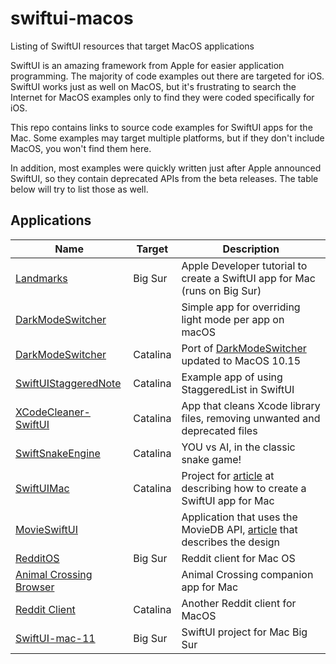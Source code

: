 # swiftui-macos
Listing of SwiftUI resources that target MacOS applications

SwiftUI is an amazing framework from Apple for easier application programming. The majority of code examples out there are targeted for iOS. SwiftUI works just as well on MacOS, but it's frustrating to search the Internet for MacOS examples only to find they were coded specifically for iOS.

This repo contains links to source code examples for SwiftUI apps for the Mac. Some examples may target multiple platforms, but if they don't include MacOS, you won't find them here.

In addition, most examples were quickly written just after Apple announced SwiftUI, so they contain deprecated APIs from the beta releases. The table below will try to list those as well.

## Applications

| Name | Target |Description |
| --- | --- | --- |
| [Landmarks](https://developer.apple.com/tutorials/swiftui/creating-a-macos-app) | Big Sur | Apple Developer tutorial to create a SwiftUI app for Mac (runs on Big Sur) |
| [DarkModeSwitcher](https://github.com/mackuba/DarkModeSwitcher) | | Simple app for overriding light mode per app on macOS |
| [DarkModeSwitcher](https://github.com/donarb/DarkModeSwitcher) | Catalina | Port of [DarkModeSwitcher](https://github.com/mackuba/DarkModeSwitcher) updated to MacOS 10.15 |
| [SwiftUIStaggeredNote](https://github.com/alfianlosari/SwiftUIStaggeredNote) | Catalina | Example app of using StaggeredList in SwiftUI |
| [XCodeCleaner-SwiftUI](https://github.com/waylybaye/XcodeCleaner-SwiftUI) | Catalina | App that cleans Xcode library files, removing unwanted and deprecated files |
| [SwiftSnakeEngine](https://github.com/neoneye/SwiftSnakeEngine) | Catalina | YOU vs AI, in the classic snake game! |
| [SwiftUIMac](https://github.com/trozware/swiftui-mac) | Catalina | Project for [article](https://troz.net/post/2019/swiftui-for-mac-1/) at describing how to create a SwiftUI app for Mac |
| [MovieSwiftUI](https://github.com/Dimillian/MovieSwiftUI) | | Application that uses the MovieDB API, [article](https://medium.com/better-programming/collection-making-a-real-world-application-with-swiftui-4f9bc8c7fb71) that describes the design |
| [RedditOS](https://github.com/Dimillian/RedditOS) | Big Sur | Reddit client for Mac OS |
| [Animal Crossing Browser](https://github.com/Dimillian/ACHNBrowserUI) | | Animal Crossing companion app for Mac |
| [Reddit Client](https://github.com/carson-katri/reddit-swiftui) | Catalina | Another Reddit client for MacOS |
| [SwiftUI-mac-11](https://github.com/trozware/swiftui-mac-11) | Big Sur | SwiftUI project for Mac Big Sur |

